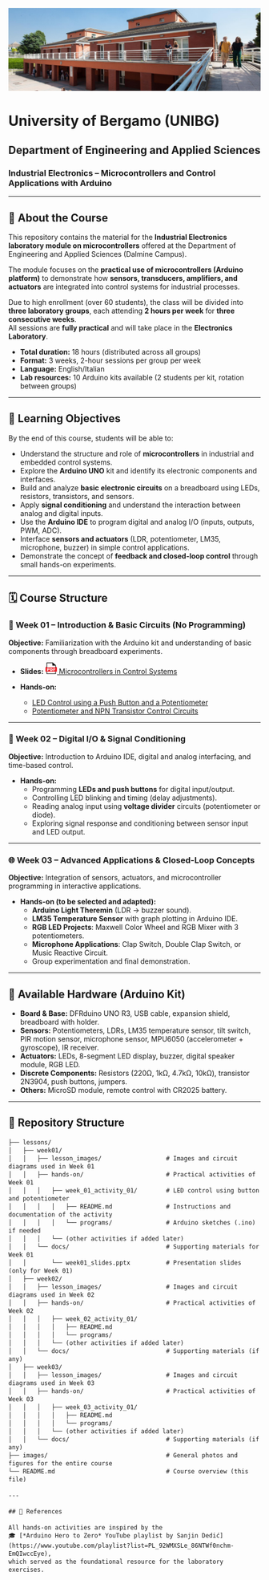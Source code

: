 ![Department of Engineering and Applied Sciences - Dalmine](./images/unibg_dalmine.jpg)

# University of Bergamo (UNIBG)

## Department of Engineering and Applied Sciences

### Industrial Electronics – Microcontrollers and Control Applications with Arduino

---

## 📘 About the Course
This repository contains the material for the **Industrial Electronics laboratory module on microcontrollers** offered at the Department of Engineering and Applied Sciences (Dalmine Campus).  

The module focuses on the **practical use of microcontrollers (Arduino platform)** to demonstrate how **sensors, transducers, amplifiers, and actuators** are integrated into control systems for industrial processes.  

Due to high enrollment (over 60 students), the class will be divided into **three laboratory groups**, each attending **2 hours per week** for **three consecutive weeks**.  
All sessions are **fully practical** and will take place in the **Electronics Laboratory**.  

- **Total duration:** 18 hours (distributed across all groups)  
- **Format:** 3 weeks, 2-hour sessions per group per week  
- **Language:** English/Italian  
- **Lab resources:** 10 Arduino kits available (2 students per kit, rotation between groups)  

---

## 🎯 Learning Objectives
By the end of this course, students will be able to:
- Understand the structure and role of **microcontrollers** in industrial and embedded control systems.  
- Explore the **Arduino UNO** kit and identify its electronic components and interfaces.  
- Build and analyze **basic electronic circuits** on a breadboard using LEDs, resistors, transistors, and sensors.  
- Apply **signal conditioning** and understand the interaction between analog and digital inputs.  
- Use the **Arduino IDE** to program digital and analog I/O (inputs, outputs, PWM, ADC).  
- Interface **sensors and actuators** (LDR, potentiometer, LM35, microphone, buzzer) in simple control applications.  
- Demonstrate the concept of **feedback and closed-loop control** through small hands-on experiments.  

---

## 🗓️ Course Structure

### 📘 Week 01 – Introduction & Basic Circuits (No Programming)
**Objective:** Familiarization with the Arduino kit and understanding of basic components through breadboard experiments.  

- **Slides:** [<img src="images/pdf_logo1.png" alt="PDF" width="23" height="23" /> Microcontrollers in Control Systems](lessons/week_01/docs/week_01_Microcontrollori_Elettronica_Industriale_Dhiego.pdf)

- **Hands-on:**  
  - [LED Control using a Push Button and a Potentiometer](lessons/week_01/hands-on/week_01_activity_01/README.md) 
  - [Potentiometer and NPN Transistor Control Circuits](/lessons/week_01/hands-on/week_01_activity_02/README.md)
---

### 🔧 Week 02 – Digital I/O & Signal Conditioning
**Objective:** Introduction to Arduino IDE, digital and analog interfacing, and time-based control.  

- **Hands-on:**  
  - Programming **LEDs and push buttons** for digital input/output.  
  - Controlling LED blinking and timing (delay adjustments).  
  - Reading analog input using **voltage divider** circuits (potentiometer or diode).  
  - Exploring signal response and conditioning between sensor input and LED output.  

---

### 🌐 Week 03 – Advanced Applications & Closed-Loop Concepts
**Objective:** Integration of sensors, actuators, and microcontroller programming in interactive applications.  

- **Hands-on (to be selected and adapted):**  
  - **Arduino Light Theremin** (LDR → buzzer sound).  
  - **LM35 Temperature Sensor** with graph plotting in Arduino IDE.  
  - **RGB LED Projects**: Maxwell Color Wheel and RGB Mixer with 3 potentiometers.  
  - **Microphone Applications**: Clap Switch, Double Clap Switch, or Music Reactive Circuit.  
  - Group experimentation and final demonstration.  

---

## 🧰 Available Hardware (Arduino Kit)
- **Board & Base:** DFRduino UNO R3, USB cable, expansion shield, breadboard with holder.  
- **Sensors:** Potentiometers, LDRs, LM35 temperature sensor, tilt switch, PIR motion sensor, microphone sensor, MPU6050 (accelerometer + gyroscope), IR receiver.  
- **Actuators:** LEDs, 8-segment LED display, buzzer, digital speaker module, RGB LED.  
- **Discrete Components:** Resistors (220Ω, 1kΩ, 4.7kΩ, 10kΩ), transistor 2N3904, push buttons, jumpers.  
- **Others:** MicroSD module, remote control with CR2025 battery.  

---

## 📂 Repository Structure
```plaintext
├── lessons/
│   ├── week01/
│   │   ├── lesson_images/                  # Images and circuit diagrams used in Week 01
│   │   ├── hands-on/                       # Practical activities of Week 01
│   │   │   ├── week_01_activity_01/        # LED control using button and potentiometer
│   │   │   │   ├── README.md               # Instructions and documentation of the activity
│   │   │   │   └── programs/               # Arduino sketches (.ino) if needed
│   │   │   └── (other activities if added later)
│   │   └── docs/                           # Supporting materials for Week 01
│   │       └── week01_slides.pptx          # Presentation slides (only for Week 01)
│   ├── week02/
│   │   ├── lesson_images/                  # Images and circuit diagrams used in Week 02
│   │   ├── hands-on/                       # Practical activities of Week 02
│   │   │   ├── week_02_activity_01/
│   │   │   │   ├── README.md
│   │   │   │   └── programs/
│   │   │   └── (other activities if added later)
│   │   └── docs/                           # Supporting materials (if any)
│   ├── week03/
│   │   ├── lesson_images/                  # Images and circuit diagrams used in Week 03
│   │   ├── hands-on/                       # Practical activities of Week 03
│   │   │   ├── week_03_activity_01/
│   │   │   │   ├── README.md
│   │   │   │   └── programs/
│   │   │   └── (other activities if added later)
│   │   └── docs/                           # Supporting materials (if any)
├── images/                                 # General photos and figures for the entire course
└── README.md                               # Course overview (this file)

---

## 🔗 References

All hands-on activities are inspired by the  
🎓 [*Arduino Hero to Zero* YouTube playlist by Sanjin Dedić](https://www.youtube.com/playlist?list=PL_92WMXSLe_86NTWf0nchm-EmQIwccEye),  
which served as the foundational resource for the laboratory exercises.
